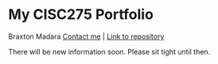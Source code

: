 # My CISC275 Portfolio
Braxton Madara
[Contact me](mailto:stonex@udel.edu) |
[Link to repository](https://github.com/stonex159/stonex159.github.io) 

There will be new information soon. Please sit tight until then.
